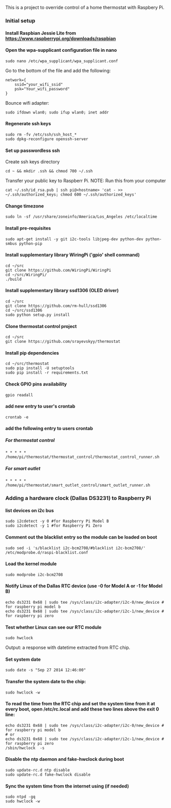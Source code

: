 This is a project to override control of a home thermostat with Raspbery Pi.

### Initial setup

#### Install Raspbian Jessie Lite from https://www.raspberrypi.org/downloads/raspbian

#### Open the wpa-supplicant configuration file in nano
```
sudo nano /etc/wpa_supplicant/wpa_supplicant.conf
```
Go to the bottom of the file and add the following: 
```
network={
    ssid="your_wifi_ssid"
    psk="Your_wifi_password"
}
```
Bounce wifi adapter:
```
sudo ifdown wlan0; sudo ifup wlan0; inet addr
```

#### Regenerate ssh keys
```
sudo rm -fv /etc/ssh/ssh_host_*
sudo dpkg-reconfigure openssh-server
```
#### Set up passwordless ssh

Create ssh keys directory
```
cd ~ && mkdir .ssh && chmod 700 ~/.ssh
```
Transfer your public key to Raspberr Pi.
NOTE: Run this from your computer
```
cat ~/.ssh/id_rsa.pub | ssh pi@<hostname> 'cat - >> ~/.ssh/authorized_keys; chmod 600 ~/.ssh/authorized_keys'
```

#### Change timezone
`sudo ln -sf /usr/share/zoneinfo/America/Los_Angeles /etc/localtime`

#### Install pre-requisites

`sudo apt-get install -y git i2c-tools libjpeg-dev python-dev python-smbus python-pip`

#### Install supplementary library WiringPi ('gpio' shell command)
```
cd ~/src
git clone https://github.com/WiringPi/WiringPi
cd ~/src/WiringPi/
./build
```

#### Install supplementary library ssd1306 (OLED driver)

```
cd ~/src
git clone https://github.com/rm-hull/ssd1306
cd ~/src/ssd1306
sudo python setup.py install
```

#### Clone thermostat control project

```
cd ~/src
git clone https://github.com/srayevskyy/thermostat
```

#### Install pip dependencies
```
cd ~/src/thermostat
sudo pip install -U setuptools
sudo pip install -r requirements.txt 
```

#### Check GPIO pins availability
`gpio readall`

#### add new entry to user's crontab
`crontab -e`

#### add the following entry to users crontab
##### For thermostat control
`* * * * * /home/pi/thermostat/thermostat_control/thermostat_control_runner.sh`
##### For smart outlet
`* * * * * /home/pi/thermostat/smart_outlet_control/smart_outlet_runner.sh`

### Adding a hardware clock (Dallas DS3231) to Raspberry Pi
#### list devices on i2c bus
```
sudo i2cdetect -y 0 #for Raspberry Pi Model B
sudo i2cdetect -y 1 #for Raspberry Pi Zero
```
#### Comment out the blacklist entry so the module can be loaded on boot 
`sudo sed -i 's/blacklist i2c-bcm2708/#blacklist i2c-bcm2708/' /etc/modprobe.d/raspi-blacklist.conf`
#### Load the kernel module
`sudo modprobe i2c-bcm2708`
#### Notify Linux of the Dallas RTC device (use -0 for Model A or -1 for Model B)
```
echo ds3231 0x68 | sudo tee /sys/class/i2c-adapter/i2c-0/new_device # for raspberry pi model b
echo ds3231 0x68 | sudo tee /sys/class/i2c-adapter/i2c-1/new_device # for raspberry pi zero
```
#### Test whether Linux can see our RTC module
`sudo hwclock`

Output: a response with datetime extracted from RTC chip.
#### Set system date
`sudo date -s "Sep 27 2014 12:46:00"`
#### Transfer the system date to the chip:
`sudo hwclock -w`
#### To read the time from the RTC chip and set the system time from it at every boot, open /etc/rc.local and add these two lines above the exit 0 line:
```
echo ds3231 0x68 | sudo tee /sys/class/i2c-adapter/i2c-0/new_device # for raspberry pi model b
# or
echo ds3231 0x68 | sudo tee /sys/class/i2c-adapter/i2c-1/new_device # for raspberry pi zero
/sbin/hwclock  -s
```
#### Disable the ntp daemon and fake-hwclock during boot
```
sudo update-rc.d ntp disable
sudo update-rc.d fake-hwclock disable
```
#### Sync the system time from the internet using (if needed)
```
sudo ntpd -gq
sudo hwclock -w
```
